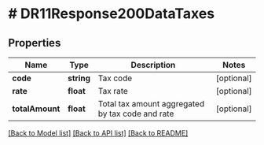 # # DR11Response200DataTaxes

## Properties

Name | Type | Description | Notes
------------ | ------------- | ------------- | -------------
**code** | **string** | Tax code | [optional]
**rate** | **float** | Tax rate | [optional]
**totalAmount** | **float** | Total tax amount aggregated by tax code and rate | [optional]

[[Back to Model list]](../../README.md#models) [[Back to API list]](../../README.md#endpoints) [[Back to README]](../../README.md)
